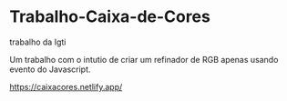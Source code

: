 # Trabalho-Caixa-de-Cores
trabalho da Igti


Um trabalho com o intutio de criar um refinador de RGB apenas usando evento do Javascript.

https://caixacores.netlify.app/
